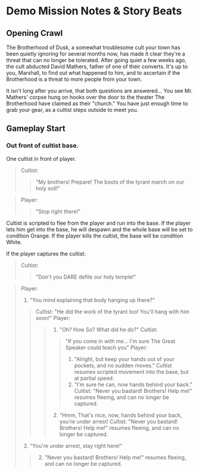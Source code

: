 # Demo Mission Notes & Story Beats

## Opening Crawl

The Brotherhood of Dusk, a somewhat troublesome cult your town has been quietly ignoring for several months now, has made it clear they're a threat that can no longer be tolerated.  After going quiet a few weeks ago, the cult abducted David Mathers, father of one of their converts.  It's up to you, Marshall, to find out what happened to him, and to ascertain if the Brotherhood is a threat to more people from your town.  

It isn't long after you arrive, that both questions are answered...  You see Mr. Mathers' corpse hung on hooks over the door to the theater The Brotherhood have claimed as their "church."  You have just enough time to grab your gear, as a cultist steps outside to meet you.

## Gameplay Start

### Out front of cultist base.
One cultist in front of player.
> Cultist:
>  > "My brothers!  Prepare!  The boots of the tyrant march on our holy soil!"

> Player:
>  > "Stop right there!"

Cultist is scripted to flee from the player and run into the base.  If the player lets him get into the base, he will despawn and the whole base will be set to condition Orange.  If the player kills the cultist, the base will be condition White. 

If the player captures the cultist:
> Cultist:
>  > "Don't you DARE defile our holy temple!"

> Player:
>  1. "You mind explaining that body hanging up there?"
>  > Cultist:
>  >  "He did the work of the tyrant too! You'll hang with him soon!"
>  > Player:
>  >  >  1. "Oh? How So? What did he do?"
>  >  >  Cultist:
>  >  >  > "If you come in with me... I'm sure The Great Speaker could teach you"
>  >  >  Player:
>  >  >  > 1. "Alright, but keep your hands out of your pockets, and no sudden moves." Cultist resumes scripted movement into the base, but at partial speed.
>  >  >  > 2. "I'm sure he can, now hands behind your back."
>  >  >  >  Cultist:
>  >  >  >  "Never you bastard!  Brothers! Help me!" resumes fleeing, and can no longer be captured.
>  >  >  2. "Hmm, That's nice, now, hands behind your back, you're under arrest!
>  >  >  Cultist:
>  >  >  "Never you bastard!  Brothers! Help me!" resumes fleeing, and can no longer be captured.
>  2. "You're under arrest, stay right here!"
>  > 2. "Never you bastard!  Brothers! Help me!" resumes fleeing, and can no longer be captured.
